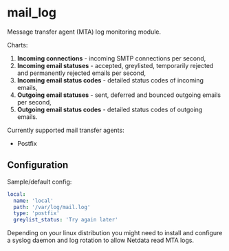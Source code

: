 # mail_log

Message transfer agent (MTA) log monitoring module.

Charts:

1.  **Incoming connections** - incoming SMTP connections per second,
2.  **Incoming email statuses** - accepted, greylisted, temporarily rejected and permanently rejected emails per second,
3.  **Incoming email status codes** - detailed status codes of incoming emails,
4.  **Outgoing email statuses** - sent, deferred and bounced outgoing emails per second,
5.  **Outgoing email status codes** - detailed status codes of outgoing emails.

Currently supported mail transfer agents:

*   Postfix

## Configuration

Sample/default config:
```yaml
local:
  name: 'local'
  path: '/var/log/mail.log'
  type: 'postfix'
  greylist_status: 'Try again later'
```

Depending on your linux distribution you might need to install and configure a syslog daemon and log rotation to allow
Netdata read MTA logs.
